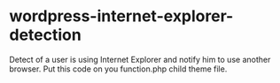 # wordpress-internet-explorer-detection
Detect of a user is using Internet Explorer and notify him to use another browser. Put this code on you function.php child theme file.
